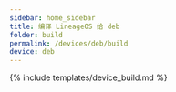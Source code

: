 ```yaml
---
sidebar: home_sidebar
title: 编译 LineageOS 给 deb
folder: build
permalink: /devices/deb/build
device: deb
---
```

{% include templates/device_build.md %}
